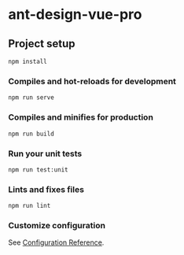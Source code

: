 # ant-design-vue-pro

## Project setup
```
npm install
```

### Compiles and hot-reloads for development
```
npm run serve
```

### Compiles and minifies for production
```
npm run build
```

### Run your unit tests
```
npm run test:unit
```

### Lints and fixes files
```
npm run lint
```

### Customize configuration
See [Configuration Reference](https://cli.vuejs.org/config/).
<!-- 
1.先写注册和登录的路由 自定义webpack和babel配置完成后
2.在切换路由的时候给用户友好提示 安装npm i nprogress 做加载的动画
router.beforeEach((to,from,next)=>{
  Nprogress.start();
  next();
});
router.afterEach((to,from,next)=>{
  Nprogress.done();
})
export default router;
3.引入ant design的组件 如设置抽屉 里面的样式单选键盘 配置完后 点击需要同步在布局上
然后通过抽屉与basiclayout通过属性的传递和事件通知的一个方式去改变主题，可以把配置建立在router
信息的里面。存放在query里面 需要把值同步到router query里面就不适合用v-model
 -->
 